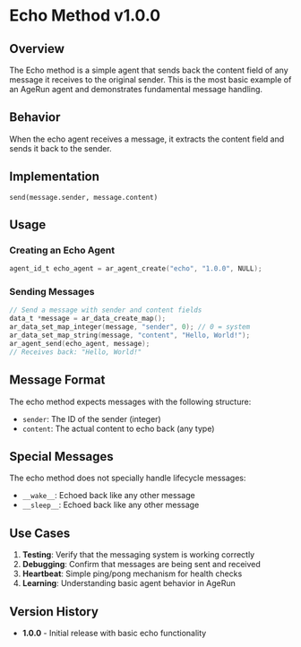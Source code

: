 # Echo Method v1.0.0

## Overview

The Echo method is a simple agent that sends back the content field of any message it receives to the original sender. This is the most basic example of an AgeRun agent and demonstrates fundamental message handling.

## Behavior

When the echo agent receives a message, it extracts the content field and sends it back to the sender.

## Implementation

```
send(message.sender, message.content)
```

## Usage

### Creating an Echo Agent

```c
agent_id_t echo_agent = ar_agent_create("echo", "1.0.0", NULL);
```

### Sending Messages

```c
// Send a message with sender and content fields
data_t *message = ar_data_create_map();
ar_data_set_map_integer(message, "sender", 0); // 0 = system
ar_data_set_map_string(message, "content", "Hello, World!");
ar_agent_send(echo_agent, message);
// Receives back: "Hello, World!"
```

## Message Format

The echo method expects messages with the following structure:
- `sender`: The ID of the sender (integer)
- `content`: The actual content to echo back (any type)

## Special Messages

The echo method does not specially handle lifecycle messages:
- `__wake__`: Echoed back like any other message
- `__sleep__`: Echoed back like any other message

## Use Cases

1. **Testing**: Verify that the messaging system is working correctly
2. **Debugging**: Confirm that messages are being sent and received
3. **Heartbeat**: Simple ping/pong mechanism for health checks
4. **Learning**: Understanding basic agent behavior in AgeRun

## Version History

- **1.0.0** - Initial release with basic echo functionality